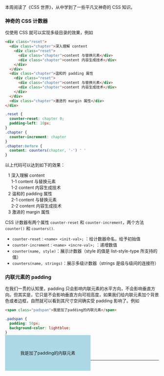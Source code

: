 本周阅读了《CSS 世界》，从中学到了一些平凡又神奇的 CSS 知识。

### 神奇的 CSS 计数器

仅使用 CSS 就可以实现多级目录的效果，例如

```html
<div class="reset">
  <div class="chapter">深入理解 content
    <div class="reset">
      <div class="chapter">content 与替换元素</div>
      <div class="chapter">content 内容生成技术</div>
    </div>
  </div>
  <div class="chapter">温和的 padding 属性
    <div class="reset">
      <div class="chapter">content 与替换元素</div>
      <div class="chapter">content 内容生成技术</div>
    </div>
  </div>
  <div class="chapter">激进的 margin 属性</div>
</div>
```

```css
.reset {
  counter-reset: chapter 0;
  padding-left: 10px;
}
.chapter {
  counter-increment: chapter
}
.chapter:before {
  content: counters(chapter, '-') ' '
}
```

以上代码可以达到如下的效果：

<div class="reset">
  <div class="chapter">深入理解 content
    <div class="reset">
      <div class="chapter">content 与替换元素</div>
      <div class="chapter">content 内容生成技术</div>
    </div>
  </div>
  <div class="chapter">温和的 padding 属性
    <div class="reset">
      <div class="chapter">content 与替换元素</div>
      <div class="chapter">content 内容生成技术</div>
    </div>
  </div>
  <div class="chapter">激进的 margin 属性</div>
</div>
<style>
  .reset {
    counter-reset: chapter 0;
    padding-left: 10px;
  }
  .chapter {
    counter-increment: chapter
  }
  .chapter:before {
    content: counters(chapter, '-') ' '
  }
  .padspan {
    padding: 50px;
    background-color: lightblue;
  }
</style>




<style>
.reset {
  counter-reset: chapter 0;
  padding-left: 10px;
}
.chapter {
  counter-increment: chapter
}
.chapter:before {
  content: counters(chapter, '-') ' '
}
.padspan {
  padding: 50px;
  background-color: lightblue;
}
</style>




CSS 计数器有两个属性 `counter-reset` 和 `counter-increment`，两个方法 `counter()` 和 `counters()`.

- `counter-reset：<name> <init-val>;` ：给计数器命名，给予初始值
- `counter-increment：<name> <incre-val>;` ：递增数值
- `counter(name, style)`：展示计数器（style 的值是 list-style-type 所支持的值）
- `counters(name, strings)`：展示多级计数器（strings 是级与级间的连接符）

### 内联元素的 padding

在我们一贯的认知里，padding 只会影响内联元素的水平方向，不会影响垂直方向。但其实是，它只是不会影响垂直方向可视高度，如果我们给内联元素加个背景色或者边框，自然就可以看到其尺寸空间确实受 padding 影响了。例如

```html
<span class="padspan">我是加了padding的内联元素</span>
```

```css
.padspan {
  padding: 50px;
  background-color: lightblue;
}
```

以上代码可以达到如下的效果：

<span class="padspan">我是加了padding的内联元素</span>

---

